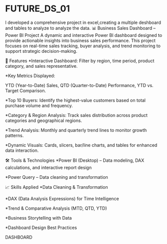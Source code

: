 # FUTURE_DS_01
I developed a comprehensive project in excel,creating a multiple deshboard and tables to analyze to analyze the data.
📊 Business Sales Dashboard – Power BI Project A dynamic and interactive Power BI dashboard designed to provide actionable insights into business sales performance. This project focuses on real-time sales tracking, buyer analysis, and trend monitoring to support strategic decision-making.

🧩 Features *Interactive Dashboard: Filter by region, time period, product category, and sales representative.

*Key Metrics Displayed:

YTD (Year-to-Date) Sales, QTD (Quarter-to-Date) Performance, YTD vs. Target Comparison.

*Top 10 Buyers: Identify the highest-value customers based on total purchase volume and frequency.

*Category & Region Analysis: Track sales distribution across product categories and geographical regions.

*Trend Analysis: Monthly and quarterly trend lines to monitor growth patterns.

*Dynamic Visuals: Cards, slicers, bar/line charts, and tables for enhanced data interaction.

🛠 Tools & Technologies *Power BI (Desktop) – Data modeling, DAX calculations, and interactive report design

*Power Query – Data cleaning and transformation

📈 Skills Applied *Data Cleaning & Transformation

*DAX (Data Analysis Expressions) for Time Intelligence

*Trend & Comparative Analysis (MTD, QTD, YTD)

*Business Storytelling with Data

*Dashboard Design Best Practices

DASHBOARD 
